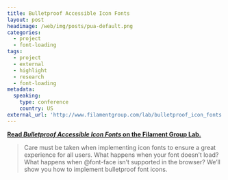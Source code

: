 ```yaml
---
title: Bulletproof Accessible Icon Fonts
layout: post
headimage: /web/img/posts/pua-default.png
categories:
  - project
  - font-loading
tags:
  - project
  - external
  - highlight
  - research
  - font-loading
metadata:
  speaking:
    type: conference
    country: US
external_url: 'http://www.filamentgroup.com/lab/bulletproof_icon_fonts.html'
---
```


[**Read *Bulletproof Accessible Icon Fonts* on the Filament Group Lab.**](http://www.filamentgroup.com/lab/bulletproof_icon_fonts.html)

> Care must be taken when implementing icon fonts to ensure a great experience for all users. What happens when your font doesn’t load? What happens when @font-face isn’t supported in the browser? We’ll show you how to implement bulletproof font icons.
